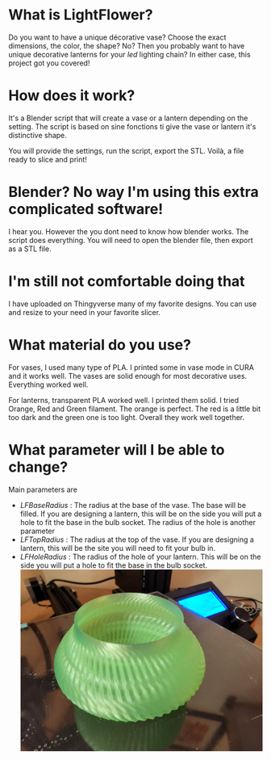 # What is LightFlower?
Do you want to have a unique décorative vase? Choose the exact dimensions, the color, the shape?
No?
Then you probably want to have unique decorative lanterns for your *led* lighting chain?
In either case, this project got you covered!
# How does it work?
It's a Blender script that will create a vase or a lantern depending on the setting. The script is based on sine fonctions ti give the vase or lantern it's distinctive shape.

You will provide the settings, run the script, export the STL. Voilà, a file ready to slice and print!
# Blender? No way I'm using this extra complicated software!
I hear you. However the you dont need to know how blender works. The script does everything. You will need to open the blender file, then export as a STL file.
# I'm still not comfortable doing that
I have uploaded on Thingyverse many of my favorite designs. You can use and resize to your need in your favorite slicer.
# What material do you use?
For vases, I used many type of PLA. I printed some in vase mode in CURA and it works well. The vases are solid enough for most decorative uses. Everything worked well.

For lanterns, transparent PLA worked well. I printed them solid. I tried Orange, Red and Green filament. The orange is perfect. The red is a little bit too dark and the green one is too light. Overall they work well together.

# What parameter will I be able to change?
Main parameters are
- *LFBaseRadius* : The radius at the base of the vase. The base will be filled. If you are designing a lantern, this will be on the side you will put a hole to fit the base in the bulb socket. The radius of the hole is another parameter
- *LFTopRadius* : The radius at the top of the vase. If you are designing a lantern, this will be the site you will need to fit your bulb in.
- *LFHoleRadius* : The radius of the hole of your lantern. This will be on the side you will put a hole to fit the base in the bulb socket.
![](media\3DPrintedLantern.jpg)